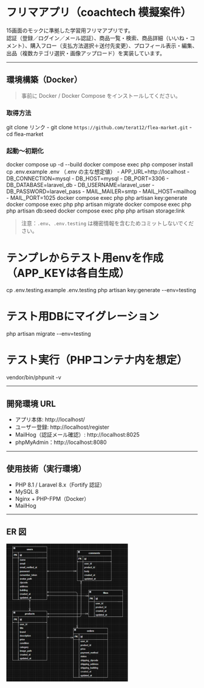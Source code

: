 # フリマアプリ（coachtech 模擬案件）

15画面のモックに準拠した学習用フリマアプリです。  
認証（登録／ログイン／メール認証）、商品一覧・検索、商品詳細（いいね・コメント）、購入フロー（支払方法選択＋送付先変更）、プロフィール表示・編集、出品（複数カテゴリ選択・画像アップロード）を実装しています。

---

## 環境構築（Docker）

> 事前に Docker / Docker Compose をインストールしてください。

### 取得方法
 git clone リンク
    - git clone `https://github.com/terat12/flea-market.git`
    - cd flea-market

### 起動～初期化
   docker compose up -d --build
   docker compose exec php composer install
   cp .env.example .env
     （.env の主な想定値）
    - APP_URL=http://localhost
    - DB_CONNECTION=mysql
    - DB_HOST=mysql
    - DB_PORT=3306
    - DB_DATABASE=laravel_db
    - DB_USERNAME=laravel_user
    - DB_PASSWORD=laravel_pass
    - MAIL_MAILER=smtp
    - MAIL_HOST=mailhog
    - MAIL_PORT=1025
   docker compose exec php php artisan key:generate
   docker compose exec php php artisan migrate
   docker compose exec php php artisan db:seed
   docker compose exec php php artisan storage:link

> 注意：`.env`、`.env.testing` は機密情報を含むためコミットしないでください。

 # テンプレからテスト用envを作成（APP_KEYは各自生成）
   cp .env.testing.example .env.testing
   php artisan key:generate --env=testing

 # テスト用DBにマイグレーション
   php artisan migrate --env=testing

 # テスト実行（PHPコンテナ内を想定）
   vendor/bin/phpunit -v

---

## 開発環境 URL
- アプリ本体: http://localhost/
- ユーザー登録: http://localhost/register
- MailHog（認証メール確認）: http://localhost:8025
- phpMyAdmin：http://localhost:8080

---

## 使用技術（実行環境）
- PHP 8.1 / Laravel 8.x（Fortify 認証）
- MySQL 8
- Nginx + PHP-FPM（Docker）
- MailHog

---

## ER 図
<img src="./img/ER.png" alt="ER図" width="320">
